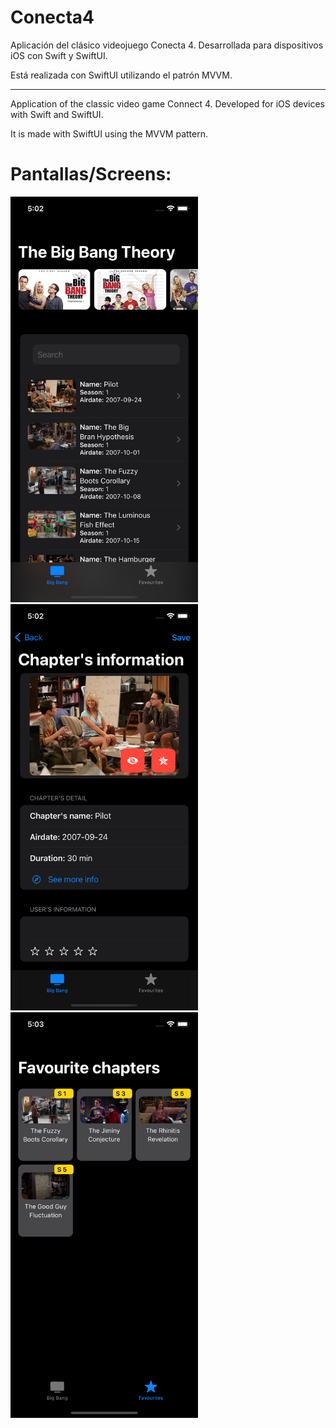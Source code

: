 # Conecta4

Aplicación del clásico videojuego Conecta 4. Desarrollada para dispositivos iOS con Swift y SwiftUI.

Está realizada con SwiftUI utilizando el patrón MVVM.

----------------------------------------------------

Application of the classic video game Connect 4. Developed for iOS devices with Swift and SwiftUI.

It is made with SwiftUI using the MVVM pattern.


# Pantallas/Screens:

<img src="https://github.com/EMLCoding/Big-Bang-Theory/blob/master/AppImages/main_screen.png" width="300"/>

<img src="https://github.com/EMLCoding/Big-Bang-Theory/blob/master/AppImages/detail_screen.png" width="300"/>

<img src="https://github.com/EMLCoding/Big-Bang-Theory/blob/master/AppImages/fav_screen.png" width="300"/>
